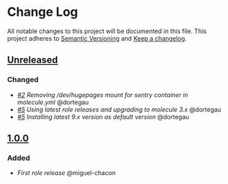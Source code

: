# Change Log
All notable changes to this project will be documented in this file.
This project adheres to [Semantic Versioning](http://semver.org/) and [Keep a changelog](https://github.com/olivierlacan/keep-a-changelog).

## [Unreleased](https://github.com/idealista/sentry_role/tree/develop)

### Changed
- *[#2](https://github.com/idealista/sentry_role/issues/2) Removing /dev/hugepages mount for sentry container in molecule.yml* @dortegau
- *[#5](https://github.com/idealista/sentry_role/issues/5) Using latest role releases and upgrading to molecule 3.x* @dortegau
- *[#5](https://github.com/idealista/sentry_role/issues/5) Installing latest 9.x version as default version* @dortegau

## [1.0.0](https://github.com/idealista/sentry_role/tree/1.0.0)
### Added
- *First role release* @miguel-chacon